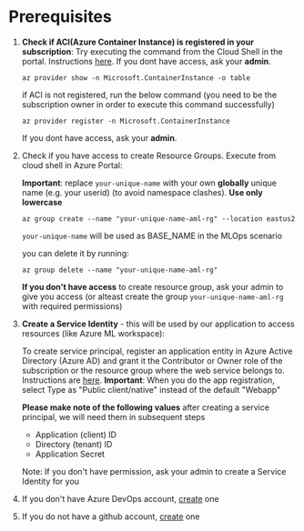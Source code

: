 # Prerequisites

1. __Check if ACI(Azure Container Instance) is registered in your subscription__: Try executing the command from the Cloud Shell in the portal. Instructions [here](https://docs.microsoft.com/en-us/azure/cloud-shell/quickstart).
    If you dont have access, ask your __admin__.

    `az provider show -n Microsoft.ContainerInstance -o table`

    if ACI is not registered, run the below command (you need to be the subscription owner in order to execute this command successfully)

    `az provider register -n Microsoft.ContainerInstance`
    
    If you dont have access, ask your __admin__.

2. Check if you have access to create Resource Groups. Execute from cloud shell in Azure Portal:

    __Important__: replace `your-unique-name` with your own __globally__ unique name (e.g. your userid) (to avoid namespace clashes). __Use only lowercase__

    `az group create --name "your-unique-name-aml-rg" --location eastus2`
    
    `your-unique-name` will be used as BASE_NAME in the MLOps scenario

    you can delete it by running:

    `az group delete --name "your-unique-name-aml-rg"`

    **If you don't have access** to create resource group, ask your admin to give you access (or alteast create the group `your-unique-name-aml-rg` with required permissions)
   
3. __Create a Service Identity__ - this will be used by our application to access resources (like Azure ML workspace):

    To create service principal, register an application entity in Azure Active Directory (Azure AD) and grant it the Contributor or Owner role of the subscription or the resource group where the web service belongs to.
    Instructions are [here](https://docs.microsoft.com/en-us/azure/active-directory/develop/howto-create-service-principal-portal).
    __Important__: When you do the app registration, select Type as "Public client/native" instead of the default "Webapp"

    __Please make note of the following values__ after creating a service principal, we will need them in subsequent steps

    * Application (client) ID
    * Directory (tenant) ID
    * Application Secret

   Note: If you don't have permission, ask your admin to create a Service Identity for you

4. If you don't have Azure DevOps account, [create](https://dev.azure.com) one

5. If you do not have a github account, [create](https://github.com/) one

<!-- Not needed currently. Fot future reference.
3. Get subscription id (you need this for later part of the workshop):
    1. Navigate to http://portal.azure.com
    2. Navigate to Browse
    3. In the search box being to type subscription
    4. Select Subscription from the search
-->